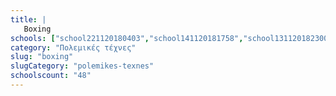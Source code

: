 ```yaml
---
title: |
   Boxing
schools: ["school221120180403","school141120181758","school131120182300","school151120180320","school191120181924","school131120181451","school151120181241","school151120180641","school151120180529","school201120180348","school151120181910","school141120182315","school131120182051","school141120181017","school151120181324","school151120180836","school141120180305","school251120181924","school201120182134","school151120180948","school221120180836","school141120180641","school141120180153","school141120182358","school141120180139","school131120181924","school151120181339","school181120181408","school131120181617","school151120180920","school231120180432","school151120180251","school151120181032","school241120180529","school251120181256","school021220181451","school131120182232","school151120180041","school131120180822","school131120180529","school151120180417","school191120180334","school021220181812","school021220181758","school021220181144","school021220181129","",""]
category: "Πολεμικές τέχνες"
slug: "boxing"
slugCategory: "polemikes-texnes"
schoolscount: "48"
---
```


